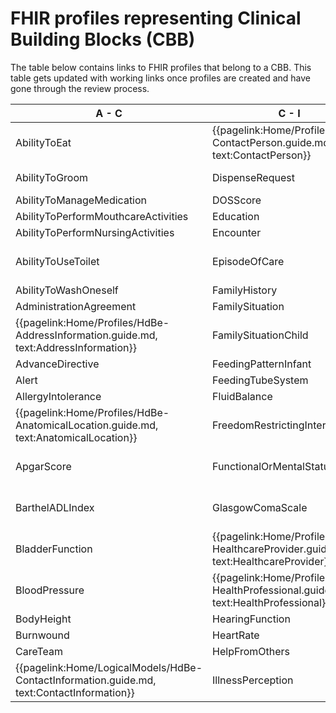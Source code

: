 # FHIR profiles representing Clinical Building Blocks (CBB)
The table below contains links to FHIR profiles that belong to a CBB. This table gets updated with working links once profiles are created and have gone through the review process.

| A - C | C - I |  I - P |  P - T |
|---|---|---|---|
|     AbilityToEat   <!--{{pagelink:Home/Profiles/HdBe-AbilityToEat.guide.md,   text:AbilityToEat}}--> | {{pagelink:Home/Profiles/HdBe-ContactPerson.guide.md,   text:ContactPerson}} | {{pagelink:Home/Profiles/HdBe-LaboratoryTestResult.guide.md,   text:LaboratoryTestResult}} |     ParticipationInSociety   <!--{{pagelink:Home/Profiles/HdBe-ParticipationInSociety.guide.md,   text:ParticipationInSociety}}--> |
|     AbilityToGroom   <!--{{pagelink:Home/Profiles/HdBe-AbilityToGroom.guide.md,   text:AbilityToGroom}}--> |     DispenseRequest   <!--{{pagelink:Home/Profiles/HdBe-DispenseRequest.guide.md,   text:DispenseRequest}}--> |     LanguageProficiency   <!--{{pagelink:Home/Profiles/HdBe-LanguageProficiency.guide.md,   text:LanguageProficiency}}--> | {{pagelink:Home/Profiles/HdBe-Patient.guide.md, text:Patient}} |
|     AbilityToManageMedication   <!--{{pagelink:Home/Profiles/HdBe-AbilityToManageMedication.guide.md,   text:AbilityToManageMedication}}--> |     DOSScore   <!--{{pagelink:Home/Profiles/HdBe-DOSScore.guide.md,   text:DOSScore}}--> |     LegalSituation   <!--{{pagelink:Home/Profiles/HdBe-LegalSituation.guide.md,   text:LegalSituation}}--> |     Pregnancy   <!--{{pagelink:Home/Profiles/HdBe-Pregnancy.guide.md,   text:Pregnancy}}-->    |
|     AbilityToPerformMouthcareActivities   <!--{{pagelink:Home/Profiles/HdBe-AbilityToPerformMouthcareActivities.guide.md,   text:AbilityToPerformMouthcareActivities}}--> |     Education   <!--{{pagelink:Home/Profiles/HdBe-Education.guide.md,   text:Education}}--> |     LifeStance   <!--{{pagelink:Home/Profiles/HdBe-LifeStance.guide.md,   text:LifeStance}}--> |     PressureUlcer   <!--{{pagelink:Home/Profiles/HdBe-PressureUlcer.guide.md,   text:PressureUlcer}}-->    |
|     AbilityToPerformNursingActivities   <!--{{pagelink:Home/Profiles/HdBe-AbilityToPerformNursingActivities.guide.md,   text:AbilityToPerformNursingActivities}}--> |     Encounter   <!--{{pagelink:Home/Profiles/HdBe-Encounter.guide.md,   text:Encounter}}--> |     LivingSituation   <!--{{pagelink:Home/Profiles/HdBe-LivingSituation.guide.md,   text:LivingSituation}}--> |     Problem   <!--{{pagelink:Home/Profiles/HdBe-Problem.guide.md, text:Problem}}-->    |
|     AbilityToUseToilet   <!--{{pagelink:Home/Profiles/HdBe-AbilityToUseToilet.guide.md,   text:AbilityToUseToilet}}--> |     EpisodeOfCare   <!--{{pagelink:Home/Profiles/HdBe-EpisodeOfCare.guide.md,   text:EpisodeOfCare}}--> | {{pagelink:Home/Profiles/HdBe-Patient.guide.md, text:MaritalStatus}} |     Procedure   <!--{{pagelink:Home/Profiles/HdBe-Procedure.guide.md,   text:Procedure}}-->    |
|     AbilityToWashOneself   <!--{{pagelink:Home/Profiles/HdBe-AbilityToWashOneself.guide.md,   text:AbilityToWashOneself}}--> |     FamilyHistory   <!--{{pagelink:Home/Profiles/HdBe-FamilyHistory.guide.md,   text:FamilyHistory}}--> |     MedicalDevice   <!--{{pagelink:Home/Profiles/HdBe-MedicalDevice.guide.md,   text:MedicalDevice}}--> |     PulseRate   <!--{{pagelink:Home/Profiles/HdBe-PulseRate.guide.md,   text:PulseRate}}-->    |
|     AdministrationAgreement   <!--{{pagelink:Home/Profiles/HdBe-AdministrationAgreement.guide.md,   text:AdministrationAgreement}}--> |     FamilySituation   <!--{{pagelink:Home/Profiles/HdBe-FamilySituation.guide.md,   text:FamilySituation}}--> |     MedicationAdministration2   <!--{{pagelink:Home/Profiles/HdBe-MedicationAdministration2.guide.md,   text:MedicationAdministration2}}--> |     Range   <!--{{pagelink:Home/Profiles/HdBe-Range.guide.md, text:Range}}-->    |
| {{pagelink:Home/Profiles/HdBe-AddressInformation.guide.md,   text:AddressInformation}}  |     FamilySituationChild   <!--{{pagelink:Home/Profiles/HdBe-FamilySituationChild.guide.md,   text:FamilySituationChild}}--> |     MedicationAgreement   <!--{{pagelink:Home/Profiles/HdBe-MedicationAgreement.guide.md,   text:MedicationAgreement}}--> |     Refraction   <!--{{pagelink:Home/Profiles/HdBe-Refraction.guide.md,   text:Refraction}}-->    |
|     AdvanceDirective   <!--{{pagelink:Home/Profiles/HdBe-AdvanceDirective.guide.md,   text:AdvanceDirective}}--> |     FeedingPatternInfant   <!--{{pagelink:Home/Profiles/HdBe-FeedingPatternInfant.guide.md,   text:FeedingPatternInfant}}--> |     MedicationContraIndication   <!--{{pagelink:Home/Profiles/HdBe-MedicationContraIndication.guide.md,   text:MedicationContraIndication}}--> |     Respiration   <!--{{pagelink:Home/Profiles/HdBe-Respiration.guide.md,   text:Respiration}}-->    |
|     Alert   <!--{{pagelink:Home/Profiles/HdBe-Alert.guide.md,   text:Alert}}--> |     FeedingTubeSystem   <!--{{pagelink:Home/Profiles/HdBe-FeedingTubeSystem.guide.md,   text:FeedingTubeSystem}}--> |     MedicationDispense   <!--{{pagelink:Home/Profiles/HdBe-MedicationDispense.guide.md,   text:MedicationDispense}}--> |     SkinDisorder   <!--{{pagelink:Home/Profiles/HdBe-SkinDisorder.guide.md,   text:SkinDisorder}}-->    |
|     AllergyIntolerance   <!--{{pagelink:Home/Profiles/HdBe-AllergyIntolerance.guide.md,   text:AllergyIntolerance}}--> |     FluidBalance   <!--{{pagelink:Home/Profiles/HdBe-FluidBalance.guide.md,   text:FluidBalance}}--> |     MedicationUse2   <!--{{pagelink:Home/Profiles/HdBe-MedicationUse2.guide.md,   text:MedicationUse2}}--> |     SNAQScore   <!--{{pagelink:Home/Profiles/HdBe-SNAQScore.guide.md,   text:SNAQScore}}-->    |
| {{pagelink:Home/Profiles/HdBe-AnatomicalLocation.guide.md,   text:AnatomicalLocation}} |     FreedomRestrictingIntervention   <!--{{pagelink:Home/Profiles/HdBe-FreedomRestrictingIntervention.guide.md,   text:FreedomRestrictingIntervention}}--> |     Mobility   <!--{{pagelink:Home/Profiles/HdBe-Mobility.guide.md,   text:Mobility}}--> |     SOAPReport   <!--{{pagelink:Home/Profiles/HdBe-SOAPReport.guide.md,   text:SOAPReport}}-->    |
|     ApgarScore   <!--{{pagelink:Home/Profiles/HdBe-ApgarScore.guide.md,   text:ApgarScore}}--> |     FunctionalOrMentalStatus   <!--{{pagelink:Home/Profiles/HdBe-FunctionalOrMentalStatus.guide.md,   text:FunctionalOrMentalStatus}}--> | {{pagelink:Home/Profiles/HdBe-NameInformation.guide.md,   text:NameInformation}} |     Stoma   <!--{{pagelink:Home/Profiles/HdBe-Stoma.guide.md, text:Stoma}}-->    |
|     BarthelADLIndex   <!--{{pagelink:Home/Profiles/HdBe-BarthelADLIndex.guide.md,   text:BarthelADLIndex}}--> |     GlasgowComaScale   <!--{{pagelink:Home/Profiles/HdBe-GlasgowComaScale.guide.md,   text:GlasgowComaScale}}--> | {{pagelink:Home/Profiles/HdBe-Patient.guide.md, text:Nationality}} |     TextResult   <!--{{pagelink:Home/Profiles/HdBe-TextResult.guide.md,   text:TextResult}}-->    |
|     BladderFunction   <!--{{pagelink:Home/Profiles/HdBe-BladderFunction.guide.md,   text:BladderFunction}}--> | {{pagelink:Home/Profiles/HdBe-HealthcareProvider.guide.md,   text:HealthcareProvider}} |     NursingIntervention   <!--{{pagelink:Home/Profiles/HdBe-NursingIntervention.guide.md,   text:NursingIntervention}}--> |     TimeInterval   <!--{{pagelink:Home/Profiles/HdBe-TimeInterval.guide.md,   text:TimeInterval}}-->    |
|     BloodPressure   <!--{{pagelink:Home/Profiles/HdBe-BloodPressure.guide.md,   text:BloodPressure}}--> | {{pagelink:Home/Profiles/HdBe-HealthProfessional.guide.md,   text:HealthProfessional}} |     NutritionAdvice   <!--{{pagelink:Home/Profiles/HdBe-NutritionAdvice.guide.md,   text:NutritionAdvice}}--> |     TNMTumorClassification   <!--{{pagelink:Home/Profiles/HdBe-TNMTumorClassification.guide.md,   text:TNMTumorClassification}}-->    |
|     BodyHeight   <!--{{pagelink:Home/Profiles/HdBe-BodyHeight.guide.md,   text:BodyHeight}}--> |     HearingFunction   <!--{{pagelink:Home/Profiles/HdBe-HearingFunction.guide.md,   text:HearingFunction}}--> |     O2Saturation   <!--{{pagelink:Home/Profiles/HdBe-O2Saturation.guide.md,   text:O2Saturation}}--> |     TobaccoUse   <!--{{pagelink:Home/Profiles/HdBe-TobaccoUse.guide.md,   text:TobaccoUse}}-->    |
|     Burnwound   <!--{{pagelink:Home/Profiles/HdBe-Burnwound.guide.md,   text:Burnwound}}--> |     HeartRate   <!--{{pagelink:Home/Profiles/HdBe-HeartRate.guide.md,   text:HeartRate}}--> |     OutcomeOfCare   <!--{{pagelink:Home/Profiles/HdBe-OutcomeOfCare.guide.md,   text:OutcomeOfCare}}--> |     TreatmentDirective2   <!--{{pagelink:Home/Profiles/HdBe-TreatmentDirective2.guide.md,   text:TreatmentDirective2}}-->    |
|     CareTeam   <!--{{pagelink:Home/Profiles/HdBe-CareTeam.guide.md,   text:CareTeam}}--> |     HelpFromOthers   <!--{{pagelink:Home/Profiles/HdBe-HelpFromOthers.guide.md,   text:HelpFromOthers}}--> |     PainCharacteristics   <!--{{pagelink:Home/Profiles/HdBe-PainCharacteristics.guide.md,   text:PainCharacteristics}}--> |     TreatmentObjective   <!--{{pagelink:Home/Profiles/HdBe-TreatmentObjective.guide.md,   text:TreatmentObjective}}-->    |
| {{pagelink:Home/LogicalModels/HdBe-ContactInformation.guide.md,   text:ContactInformation}} |        IllnessPerception   <!--{{pagelink:Home/LogicalModels/draft/HdBe-IllnessPerception.guide.md,   text:IllnessPerception}}--> |        PainScore   <!--{{pagelink:Home/LogicalModels/draft/HdBe-PainScore.guide.md,   text:PainScore}}--> |  |